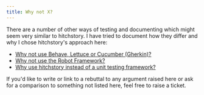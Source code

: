 ```yaml
---
title: Why not X?
---
```


There are a number of other ways of testing and documenting which might seem
very similar to hitchstory. I have tried to document how they differ and
why I chose hitchstory's approach here:

- [Why not use Behave, Lettuce or Cucumber (Gherkin)?](gherkin)
- [Why not use the Robot Framework?](robot)
- [Why use hitchstory instead of a unit testing framework?](unit-test)


If you'd like to write or link to a rebuttal to any argument raised
here or ask for a comparison to something not listed here,
feel free to raise a ticket.
